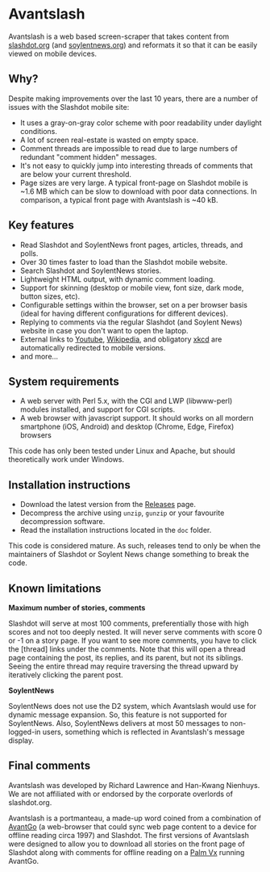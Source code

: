 # Avantslash

Avantslash is a web based screen-scraper that takes content from [slashdot.org](http://slashdot.org) (and [soylentnews.org](http://soylentnews.org)) and reformats it so that it can be easily viewed on mobile devices. 

## Why?

Despite making improvements over the last 10 years, there are a number of issues with the Slashdot mobile site:

 * It uses a gray-on-gray color scheme with poor readability under daylight conditions.
 * A lot of screen real-estate is wasted on empty space.
 * Comment threads are impossible to read due to large numbers of redundant "comment hidden" messages.
 * It's not easy to quickly jump into interesting threads of comments that are below your current threshold.
 * Page sizes are very large. A typical front-page on Slashdot mobile is ~1.6 MB which can be slow to download with poor data connections. In comparison, a typical front page with Avantslash is ~40 kB. 

## Key features

* Read Slashdot and SoylentNews front pages, articles, threads, and polls.
* Over 30 times faster to load than the Slashdot mobile website.
* Search Slashdot and SoylentNews stories.
* Lightweight HTML output, with dynamic comment loading.
* Support for skinning (desktop or mobile view, font size, dark mode, button sizes, etc).
* Configurable settings within the browser, set on a per browser basis (ideal for having different configurations for different devices).
* Replying to comments via the regular Slashdot (and Soylent News) website in case you don't want to open the laptop.
* External links to [Youtube](https://www.youtube.com), [Wikipedia](https://en.wikipedia.com), and obligatory [xkcd](https://xkcd.com/) are automatically redirected to mobile versions.
* and more...

## System requirements

 * A web server with Perl 5.x, with the CGI and LWP (libwww-perl) modules installed, and support for CGI scripts.
 * A web browser with javascript support. It should works on all mordern smartphone (iOS, Android) and desktop (Chrome, Edge, Firefox) browsers

This code has only been tested under Linux and Apache, but should theoretically work under Windows.

## Installation instructions

 * Download the latest version from the [Releases](https://github.com/mrsilver76/avantslash/releases) page.
 * Decompress the archive using `unzip`, `gunzip` or your favourite decompression software.
 * Read the installation instructions located in the `doc` folder.

This code is considered mature. As such, releases tend to only be when the maintainers of Slashdot or Soylent News change something to break the code.

## Known limitations

**Maximum number of stories, comments**

Slashdot will serve at most 100 comments, preferentially those with high scores and not too deeply nested. It will never serve comments with score 0 or -1 on a story page. If you want to see more comments, you have to click the [thread] links under the comments. Note that this will open a thread page containing the post, its replies, and its parent, but not its siblings. Seeing the entire thread may require traversing the thread upward by iteratively clicking the parent post.

**SoylentNews**

SoylentNews does not use the D2 system, which Avantslash would use for dynamic message expansion. So, this feature is not supported for SoylentNews. Also, SoylentNews delivers at most 50 messages to non-logged-in users, something which is reflected in Avantslash's message display.

## Final comments

Avantslash was developed by Richard Lawrence and Han-Kwang Nienhuys. We are not affiliated with or endorsed by the corporate overlords of slashdot.org.

Avantslash is a portmanteau, a made-up word coined from a combination of [AvantGo](https://en.wikipedia.org/wiki/AvantGo) (a web-browser that could sync web page content to a device for offline reading circa 1997) and Slashdot. The first versions of Avantslash were designed to allow you to download all stories on the front page of Slashdot along with comments for offline reading on a [Palm Vx](https://en.wikipedia.org/wiki/Palm_Vx) running AvantGo. 
